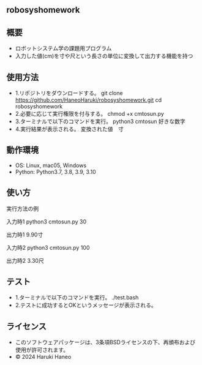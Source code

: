 ## robosyshomework


## 概要
- ロボットシステム学の課題用プログラム
- 入力した値(cm)を寸や尺という長さの単位に変換して出力する機能を持つ

## 使用方法
- 1.リポジトリをダウンロードする。
git clone https://github.com/HaneoHaruki/robosyshomework.git
cd robosyshomework
- 2.必要に応じて実行権限を付与する。
chmod +x cmtosun.py
- 3.ターミナルで以下のコマンドを実行。
python3 cmtosun 好きな数字
- 4.実行結果が表示される。
変換された値　寸

## 動作環境
- OS: Linux, mac05, Windows
- Python:  Python3.7, 3.8, 3.9, 3.10

## 使い方
実行方法の例

入力時1
python3 cmtosun.py 30

出力時1
9.90寸

入力時2
python3 cmtosun.py 100

出力時2
3.30尺

## テスト
- 1.ターミナルで以下のコマンドを実行。
./test.bash
- 2.テストに成功するとOKというメッセージが表示される。

## ライセンス
- このソフトウェアパッケージは、3条項BSDライセンスの下、再頒布および使用が許可されます。
- © 2024 Haruki Haneo


